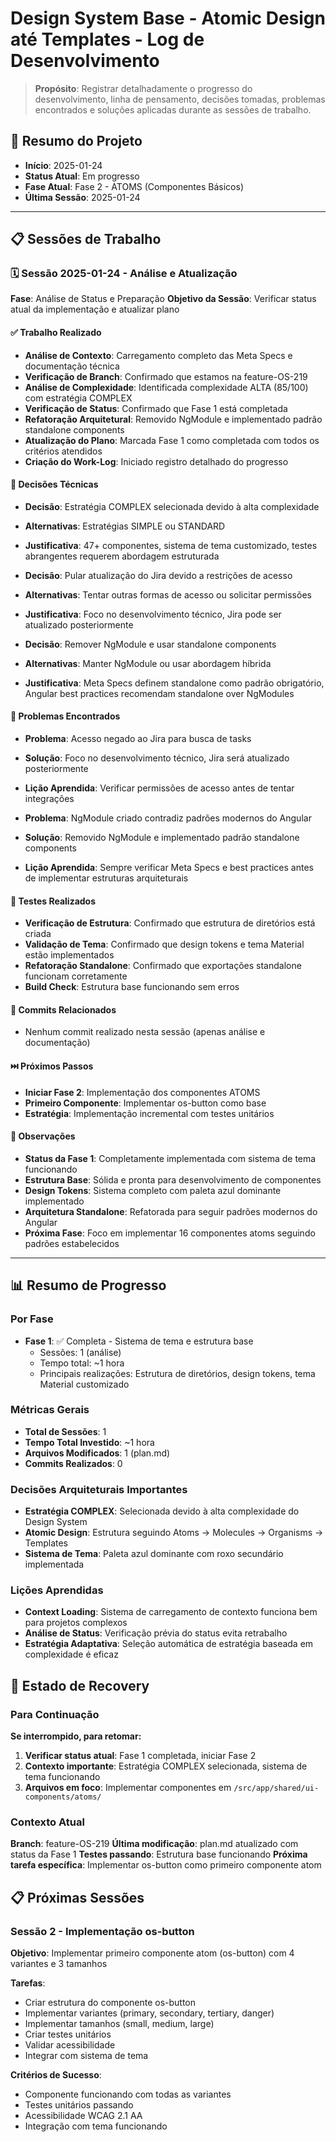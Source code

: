 # Design System Base - Atomic Design até Templates - Log de Desenvolvimento

> **Propósito**: Registrar detalhadamente o progresso do desenvolvimento, linha de pensamento, decisões tomadas, problemas encontrados e soluções aplicadas durante as sessões de trabalho.

## 📅 Resumo do Projeto

- **Início**: 2025-01-24
- **Status Atual**: Em progresso
- **Fase Atual**: Fase 2 - ATOMS (Componentes Básicos)
- **Última Sessão**: 2025-01-24

---

## 📋 Sessões de Trabalho

### 🗓️ Sessão 2025-01-24 - Análise e Atualização

**Fase**: Análise de Status e Preparação
**Objetivo da Sessão**: Verificar status atual da implementação e atualizar plano

#### ✅ Trabalho Realizado

- **Análise de Contexto**: Carregamento completo das Meta Specs e documentação técnica
- **Verificação de Branch**: Confirmado que estamos na feature-OS-219
- **Análise de Complexidade**: Identificada complexidade ALTA (85/100) com estratégia COMPLEX
- **Verificação de Status**: Confirmado que Fase 1 está completada
- **Refatoração Arquitetural**: Removido NgModule e implementado padrão standalone components
- **Atualização do Plano**: Marcada Fase 1 como completada com todos os critérios atendidos
- **Criação do Work-Log**: Iniciado registro detalhado do progresso

#### 🤔 Decisões Técnicas

- **Decisão**: Estratégia COMPLEX selecionada devido à alta complexidade
- **Alternativas**: Estratégias SIMPLE ou STANDARD
- **Justificativa**: 47+ componentes, sistema de tema customizado, testes abrangentes requerem abordagem estruturada

- **Decisão**: Pular atualização do Jira devido a restrições de acesso
- **Alternativas**: Tentar outras formas de acesso ou solicitar permissões
- **Justificativa**: Foco no desenvolvimento técnico, Jira pode ser atualizado posteriormente

- **Decisão**: Remover NgModule e usar standalone components
- **Alternativas**: Manter NgModule ou usar abordagem híbrida
- **Justificativa**: Meta Specs definem standalone como padrão obrigatório, Angular best practices recomendam standalone over NgModules

#### 🚧 Problemas Encontrados

- **Problema**: Acesso negado ao Jira para busca de tasks
- **Solução**: Foco no desenvolvimento técnico, Jira será atualizado posteriormente
- **Lição Aprendida**: Verificar permissões de acesso antes de tentar integrações

- **Problema**: NgModule criado contradiz padrões modernos do Angular
- **Solução**: Removido NgModule e implementado padrão standalone components
- **Lição Aprendida**: Sempre verificar Meta Specs e best practices antes de implementar estruturas arquiteturais

#### 🧪 Testes Realizados

- **Verificação de Estrutura**: Confirmado que estrutura de diretórios está criada
- **Validação de Tema**: Confirmado que design tokens e tema Material estão implementados
- **Refatoração Standalone**: Confirmado que exportações standalone funcionam corretamente
- **Build Check**: Estrutura base funcionando sem erros

#### 📝 Commits Relacionados

- Nenhum commit realizado nesta sessão (apenas análise e documentação)

#### ⏭️ Próximos Passos

- **Iniciar Fase 2**: Implementação dos componentes ATOMS
- **Primeiro Componente**: Implementar os-button como base
- **Estratégia**: Implementação incremental com testes unitários

#### 💭 Observações

- **Status da Fase 1**: Completamente implementada com sistema de tema funcionando
- **Estrutura Base**: Sólida e pronta para desenvolvimento de componentes
- **Design Tokens**: Sistema completo com paleta azul dominante implementado
- **Arquitetura Standalone**: Refatorada para seguir padrões modernos do Angular
- **Próxima Fase**: Foco em implementar 16 componentes atoms seguindo padrões estabelecidos

---

## 📊 Resumo de Progresso

### Por Fase

- **Fase 1**: ✅ Completa - Sistema de tema e estrutura base
  - Sessões: 1 (análise)
  - Tempo total: ~1 hora
  - Principais realizações: Estrutura de diretórios, design tokens, tema Material customizado

### Métricas Gerais

- **Total de Sessões**: 1
- **Tempo Total Investido**: ~1 hora
- **Arquivos Modificados**: 1 (plan.md)
- **Commits Realizados**: 0

### Decisões Arquiteturais Importantes

- **Estratégia COMPLEX**: Selecionada devido à alta complexidade do Design System
- **Atomic Design**: Estrutura seguindo Atoms → Molecules → Organisms → Templates
- **Sistema de Tema**: Paleta azul dominante com roxo secundário implementada

### Lições Aprendidas

- **Context Loading**: Sistema de carregamento de contexto funciona bem para projetos complexos
- **Análise de Status**: Verificação prévia do status evita retrabalho
- **Estratégia Adaptativa**: Seleção automática de estratégia baseada em complexidade é eficaz

## 🔄 Estado de Recovery

### Para Continuação

**Se interrompido, para retomar:**

1. **Verificar status atual**: Fase 1 completada, iniciar Fase 2
2. **Contexto importante**: Estratégia COMPLEX selecionada, sistema de tema funcionando
3. **Arquivos em foco**: Implementar componentes em `/src/app/shared/ui-components/atoms/`

### Contexto Atual

**Branch**: feature-OS-219
**Última modificação**: plan.md atualizado com status da Fase 1
**Testes passando**: Estrutura base funcionando
**Próxima tarefa específica**: Implementar os-button como primeiro componente atom

## 📋 Próximas Sessões

### Sessão 2 - Implementação os-button

**Objetivo**: Implementar primeiro componente atom (os-button) com 4 variantes e 3 tamanhos

**Tarefas**:

- Criar estrutura do componente os-button
- Implementar variantes (primary, secondary, tertiary, danger)
- Implementar tamanhos (small, medium, large)
- Criar testes unitários
- Validar acessibilidade
- Integrar com sistema de tema

**Critérios de Sucesso**:

- Componente funcionando com todas as variantes
- Testes unitários passando
- Acessibilidade WCAG 2.1 AA
- Integração com tema funcionando
